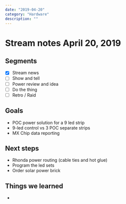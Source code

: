 ```yaml
---
date: "2019-04-20"
category: "Hardware"
description: ""
---
```


# Stream notes April 20, 2019

## Segments

- [x] Stream news
- [ ] Show and tell
- [ ] Power review and idea
- [ ] Do the thing
- [ ] Retro / Raid

## Goals

- POC power solution for a 9 led strip
- 9-led control vs 3 POC separate strips
- MX Chip data reporting

## Next steps

- Rhonda power routing (cable ties and hot glue)
- Program the led sets
- Order solar power brick

## Things we learned

-
